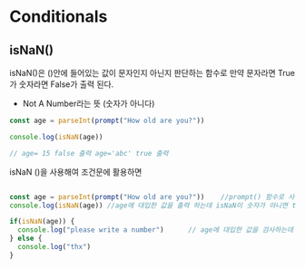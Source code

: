 # Conditionals


## isNaN()

isNaN()은 ()안에 들어있는 값이 문자인지 아닌지 판단하는 함수로 만약 문자라면 True가 숫자라면 False가 출력 된다.
* Not A Number라는 뜻 (숫자가 아니다)
``` javascript
const age = parseInt(prompt("How old are you?"))

console.log(isNaN(age))

// age= 15 false 출력 age='abc' true 출력
```

isNaN ()을 사용해여 조건문에 활용하면
``` javascript

const age = parseInt(prompt("How old are you?"))    //prompt() 함수로 사용자에게 값을 물어보고 그 값이 123이라면 age를 숫자로 변환하고 값이 'abc'리먄 NAN으로 반환후 age에 대입
console.log(isNaN(age)) //age에 대입한 값을 출력 하는데 isNaN이 숫자가 아니면 true를 출력 숫자라면 false를 출력한다

if(isNaN(age)) { 
  console.log("please write a number")      // age에 대입한 값을 검사하는데 isNaN이 숫자가 아니면 please write a number 출력 숫자라면 thx를 출력한다
} else {
  console.log("thx")
}

```
